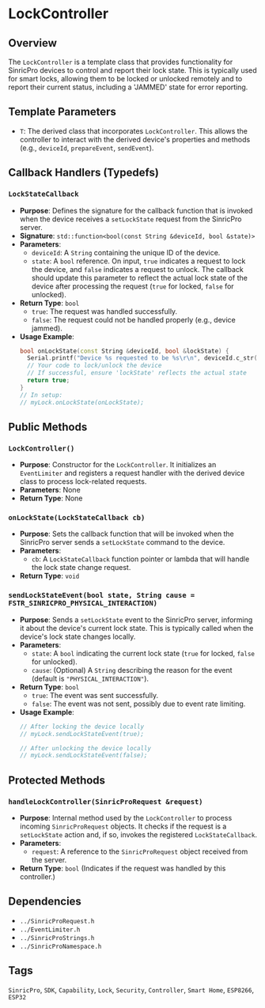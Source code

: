 # LockController

## Overview
The `LockController` is a template class that provides functionality for SinricPro devices to control and report their lock state. This is typically used for smart locks, allowing them to be locked or unlocked remotely and to report their current status, including a 'JAMMED' state for error reporting.

## Template Parameters
*   `T`: The derived class that incorporates `LockController`. This allows the controller to interact with the derived device's properties and methods (e.g., `deviceId`, `prepareEvent`, `sendEvent`).

## Callback Handlers (Typedefs)

### `LockStateCallback`
*   **Purpose**: Defines the signature for the callback function that is invoked when the device receives a `setLockState` request from the SinricPro server.
*   **Signature**: `std::function<bool(const String &deviceId, bool &state)>`
*   **Parameters**:
    *   `deviceId`: A `String` containing the unique ID of the device.
    *   `state`: A `bool` reference. On input, `true` indicates a request to lock the device, and `false` indicates a request to unlock. The callback should update this parameter to reflect the actual lock state of the device after processing the request (`true` for locked, `false` for unlocked).
*   **Return Type**: `bool`
    *   `true`: The request was handled successfully.
    *   `false`: The request could not be handled properly (e.g., device jammed).
*   **Usage Example**:
    ```cpp
    bool onLockState(const String &deviceId, bool &lockState) {
      Serial.printf("Device %s requested to be %s\r\n", deviceId.c_str(), lockState ? "locked" : "unlocked");
      // Your code to lock/unlock the device
      // If successful, ensure 'lockState' reflects the actual state
      return true;
    }
    // In setup:
    // myLock.onLockState(onLockState);
    ```

## Public Methods

### `LockController()`
*   **Purpose**: Constructor for the `LockController`. It initializes an `EventLimiter` and registers a request handler with the derived device class to process lock-related requests.
*   **Parameters**: None
*   **Return Type**: None

### `onLockState(LockStateCallback cb)`
*   **Purpose**: Sets the callback function that will be invoked when the SinricPro server sends a `setLockState` command to the device.
*   **Parameters**:
    *   `cb`: A `LockStateCallback` function pointer or lambda that will handle the lock state change request.
*   **Return Type**: `void`

### `sendLockStateEvent(bool state, String cause = FSTR_SINRICPRO_PHYSICAL_INTERACTION)`
*   **Purpose**: Sends a `setLockState` event to the SinricPro server, informing it about the device's current lock state. This is typically called when the device's lock state changes locally.
*   **Parameters**:
    *   `state`: A `bool` indicating the current lock state (`true` for locked, `false` for unlocked).
    *   `cause`: (Optional) A `String` describing the reason for the event (default is `"PHYSICAL_INTERACTION"`).
*   **Return Type**: `bool`
    *   `true`: The event was sent successfully.
    *   `false`: The event was not sent, possibly due to event rate limiting.
*   **Usage Example**:
    ```cpp
    // After locking the device locally
    // myLock.sendLockStateEvent(true);

    // After unlocking the device locally
    // myLock.sendLockStateEvent(false);
    ```

## Protected Methods

### `handleLockController(SinricProRequest &request)`
*   **Purpose**: Internal method used by the `LockController` to process incoming `SinricProRequest` objects. It checks if the request is a `setLockState` action and, if so, invokes the registered `LockStateCallback`.
*   **Parameters**:
    *   `request`: A reference to the `SinricProRequest` object received from the server.
*   **Return Type**: `bool` (Indicates if the request was handled by this controller.)

## Dependencies
*   `../SinricProRequest.h`
*   `../EventLimiter.h`
*   `../SinricProStrings.h`
*   `../SinricProNamespace.h`

## Tags
`SinricPro`, `SDK`, `Capability`, `Lock`, `Security`, `Controller`, `Smart Home`, `ESP8266`, `ESP32`
